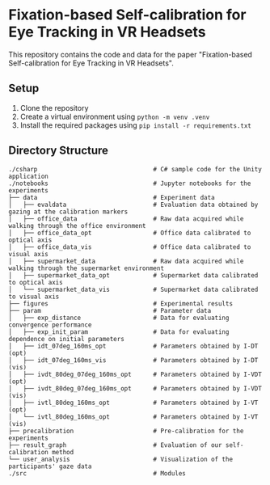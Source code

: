 # Fixation-based Self-calibration for Eye Tracking in VR Headsets
This repository contains the code and data for the paper "Fixation-based Self-calibration for Eye Tracking in VR Headsets".

## Setup
1. Clone the repository
2. Create a virtual environment using `python -m venv .venv`
3. Install the required packages using `pip install -r requirements.txt`

## Directory Structure
```text
./csharp                                # C# sample code for the Unity application
./notebooks                             # Jupyter notebooks for the experiments
├── data                                # Experiment data
│   ├── evaldata                        # Evaluation data obtained by gazing at the calibration markers
│   ├── office_data                     # Raw data acquired while walking through the office environment
│   ├── office_data_opt                 # Office data calibrated to optical axis
│   ├── office_data_vis                 # Office data calibrated to visual axis
│   ├── supermarket_data                # Raw data acquired while walking through the supermarket environment
│   ├── supermarket_data_opt            # Supermarket data calibrated to optical axis
│   └── supermarket_data_vis            # Supermarket data calibrated to visual axis
├── figures                             # Experimental results
├── param                               # Parameter data
│   ├── exp_distance                    # Data for evaluating convergence performance
│   ├── exp_init_param                  # Data for evaluating dependence on initial parameters
│   ├── idt_07deg_160ms_opt             # Parameters obtained by I-DT (opt)
│   ├── idt_07deg_160ms_vis             # Parameters obtained by I-DT (vis)
│   ├── ivdt_80deg_07deg_160ms_opt      # Parameters obtained by I-VDT (opt)
│   ├── ivdt_80deg_07deg_160ms_opt      # Parameters obtained by I-VDT (vis)
│   ├── ivtl_80deg_160ms_opt            # Parameters obtained by I-VT (opt)
│   └── ivtl_80deg_160ms_opt            # Parameters obtained by I-VT (vis)
├── precalibration                      # Pre-calibration for the experiments
├── result_graph                        # Evaluation of our self-calibration method
└── user_analysis                       # Visualization of the participants' gaze data
./src                                   # Modules
```